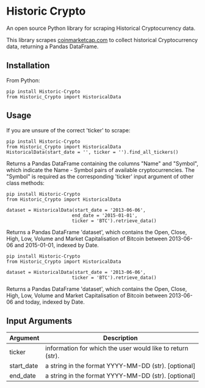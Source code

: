 # Historic Crypto

An open source Python library for scraping Historical Cryptocurrency data.

This library scrapes [coinmarketcap.com][website] to collect historical Cryptocurrency data, returning a Pandas DataFrame. 

## Installation

From Python:
```
pip install Historic-Crypto
from Historic_Crypto import HistoricalData
```

## Usage

If you are unsure of the correct 'ticker' to scrape:

```
pip install Historic-Crypto
from Historic_Crypto import HistoricalData
HistoricalData(start_date = '', ticker = '').find_all_tickers()
```

Returns a Pandas DataFrame containing the columns "Name" and "Symbol", which indicate the Name - Symbol pairs of available cryptocurrencies. The "Symbol" is required as the corresponding 'ticker' input argument of other class methods:


```
pip install Historic-Crypto
from Historic_Crypto import HistoricalData

dataset = HistoricalData(start_date = '2013-06-06',
                        end_date = '2015-01-01',
                        ticker = 'BTC').retrieve_data()
```

Returns a Pandas DataFrame 'dataset', which contains the Open, Close, High, Low, Volume and Market Capitalisation of Bitcoin between 2013-06-06 and 2015-01-01, indexed by Date.


```
pip install Historic-Crypto
from Historic_Crypto import HistoricalData

dataset = HistoricalData(start_date = '2013-06-06',
                        ticker = 'BTC').retrieve_data()
```

Returns a Pandas DataFrame 'dataset', which contains the Open, Close, High, Low, Volume and Market Capitalisation of Bitcoin between 2013-06-06 and today, indexed by Date.

## Input Arguments

| Argument | Description |
| ------ | --------- |
| ticker | information for which the user would like to return (str). |
| start_date | a string in the format YYYY-MM-DD (str). [optional] |
| end_date | a string in the format YYYY-MM-DD (str). [optional] |


 [website]: <https://coinmarketcap.com/>
